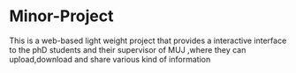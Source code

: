 # Minor-Project
This is a web-based light weight project that provides a interactive interface to the phD students and their supervisor of MUJ ,where they can upload,download and share various kind of information

